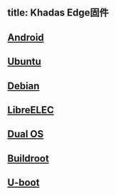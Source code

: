title: Khadas Edge固件
---

## [Android](/zh-cn/edge/FirmwareAndroid.html)
## [Ubuntu](/zh-cn/edge/FirmwareUbuntu.html)
## [Debian](/zh-cn/edge/FirmwareDebian.html)
## [LibreELEC](/zh-cn/edge/FirmwareLibreelec.html)
## [Dual OS](/zh-cn/edge/FirmwareDualos.html)
## [Buildroot](/zh-cn/edge/FirmwareBuildroot.html)
## [U-boot](/zh-cn/edge/FirmwareUboot.html)
